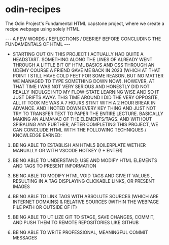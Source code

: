 # odin-recipes
The Odin Project's Fundamental HTML capstone project, where we create a recipe webpage using solely HTML.

--- A FEW WORDS / REFLECTIONS / DEBRIEF BEFORE CONCLUDING THE FUNDAMENTALS OF HTML ---

- STARTING OUT ON THIS PROJECT I ACTUALLY HAD QUITE A HEADSTART. SOMETHING ALONG THE LINES OF ALREADY WENT THROUGH A LITTLE BIT OF HTML BASICS AND CSS THROUGH AN UDEMY COURSE A FRIEND GAVE ME BACK IN 2023 (WHICH AT THAT POINT I STILL HAVE COLD FEET FOR SOME REASON, BUT NO MATTER WE MANAGED TO TYPE SOMETHING DOWN NOW). HOWEVER, AT THAT TIME I WAS NOT VERY SERIOUS AND HONESTLY DID NOT REALLY INDULGE INTO MY FLOW-STATE LEARNING WISE AND SO IT JUST DRIFTS AWAY. THIS TIME AROUND I DID THE VERY OPPOSITE, ALL IT TOOK ME WAS A 7 HOURS STINT WITH A 2 HOUR BREAK IN ADVANCE. AND I NOTED DOWN EVERY KEY THING AND JUST NOT TRY TO TRANSFER TEXT TO PAPER THE ENTIRE LECTURE. BASICALLY MAKING AN ALMANAC OF THE ELEMENTS/TAGS. AND WITHOUT SPIRALING ANY FURTHER, AFTER COMPLETING THIS PROJECT, WE CAN CONCLUDE HTML WITH THE FOLLOWING TECHNIQUES / KNOWLEDGE EARNED:

1. BEING ABLE TO ESTABLISH AN HTML5 BOILERPLATE WETHER MANUALLY OR WITH VSCODE HOTKEY (! + ENTER)

2. BEING ABLE TO UNDERSTAND, USE AND MODIFY HTML ELEMENTS AND TAGS TO PRESENT INFORMATION

3. BEING ABLE TO MODIFY HTML VOID TAGS AND GIVE IT VALUES , RESULTING IN A TAG DISPLAYING CLICKABLE LINKS, OR PRESENT IMAGES

4. BEING ABLE TO LINK TAGS WITH ABSOLUTE SOURCES (WHICH ARE INTERNET DOMAINS) & RELATIVE SOURCES (WITHIN THE WEBPAGE FILE PATH OR OUTSIDE OF IT)

5. BEING ABLE TO UTILIZE GIT TO STAGE, SAVE CHANGES, COMMIT, AND PUSH THEM TO REMOTE REPOSITORIES LIKE GITHUB

6. BEING ABLE TO WRITE PROFESSIONAL, MEANINGFUL COMMIT MESSAGES 
